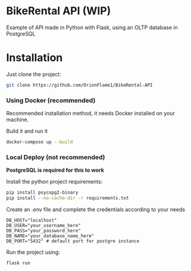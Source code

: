 # BikeRental API (WIP)
Example of API made in Python with Flask, using an OLTP database in PostgreSQL

# Installation
Just clone the project:

```bash 
git clone https://github.com/OrionFlame1/BikeRental-API
```
### Using Docker (recommended)
Recommended installation method, it needs Docker installed on your machine.

Build it and run it

```bash
docker-compose up --build
```

### Local Deploy (not recommended)
**PostgreSQL is required for this to work**

Install the python project requirements:

```bash
pip install psycopg2-binary
pip install --no-cache-dir -r requirements.txt
```

Create an .env file and complete the credentials according to your needs
```dotenv
DB_HOST="localhost"
DB_USER="your_username_here"
DB_PASS="your_password_here"
DB_NAME="your_database_name_here"
DB_PORT="5432" # default port for postgre instance
```

Run the project using:
```bash
flask run
```